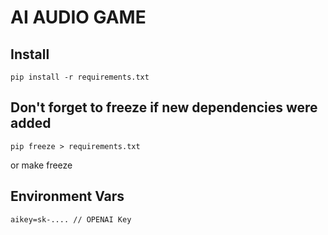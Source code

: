 # AI AUDIO GAME

## Install

    pip install -r requirements.txt

## Don't forget to freeze if new dependencies were added

    pip freeze > requirements.txt
or
    make freeze

## Environment Vars

    aikey=sk-.... // OPENAI Key